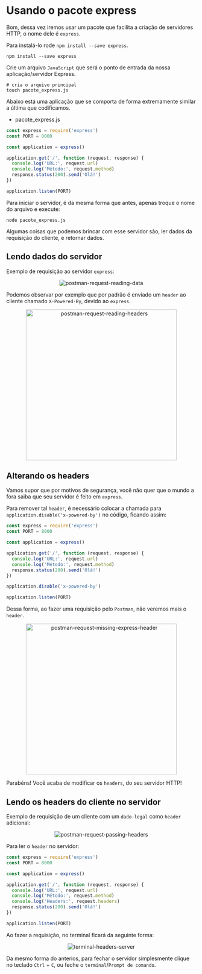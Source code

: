 # Usando o pacote express

Bom, dessa vez iremos usar um pacote que facilita a criação de servidores HTTP, o nome dele é `express`.

Para instalá-lo rode `npm install --save express`.

```shell
npm install --save express
```

Crie um arquivo `JavaScript` que será o ponto de entrada da nossa aplicação/servidor Express.

```shell
# cria o arquivo principal
touch pacote_express.js
```

Abaixo está uma aplicação que se comporta de forma extremamente similar a última que codificamos.

- pacote_express.js
```javascript
const express = require('express')
const PORT = 8000

const application = express()

application.get('/', function (request, response) {
  console.log('URL:', request.url)
  console.log('Método:', request.method)
  response.status(200).send('Olá!')
})

application.listen(PORT)
```

Para iniciar o servidor, é da mesma forma que antes, apenas troque o nome do arquivo e execute:

```shell
node pacote_express.js
```

Algumas coisas que podemos brincar com esse servidor são, ler dados da requisição do cliente, e retornar dados.

## Lendo dados do servidor

Exemplo de requisição ao servidor `express`:
<p align="center">
  <img src="https://user-images.githubusercontent.com/15306309/56098023-37927900-5ed2-11e9-893b-22a9668ba6ec.png" alt="postman-request-reading-data"/>
</p>

Podemos observar por exemplo que por padrão é enviado um `header` ao cliente chamado `X-Powered-By`, devido ao `express`.

<p align="center">
  <img src="https://user-images.githubusercontent.com/15306309/56098026-3c572d00-5ed2-11e9-9f6b-93fb81b49d9b.png" alt="postman-request-reading-headers" width="400"/>
</p>

## Alterando os headers

Vamos supor que por motivos de segurança, você não quer que o mundo a fora saiba que seu servidor é feito em `express`.

Para remover tal `header`, é necessário colocar a chamada para `application.disable('x-powered-by')` no código, ficando assim:

```javascript
const express = require('express')
const PORT = 8000

const application = express()

application.get('/', function (request, response) {
  console.log('URL:', request.url)
  console.log('Método:', request.method)
  response.status(200).send('Olá!')
})

application.disable('x-powered-by')

application.listen(PORT)
```

Dessa forma, ao fazer uma requisição pelo `Postman`, não veremos mais o `header`.

<p align="center">
  <img src="https://user-images.githubusercontent.com/15306309/56098097-3ada3480-5ed3-11e9-85f1-12bb49ba970c.png" alt="postman-request-missing-express-header" width="400"/>
</p>

Parabéns! Você acaba de modificar os `headers`, do seu servidor HTTP!

## Lendo os headers do cliente no servidor

Exemplo de requisição de um cliente com um `dado-legal` como `header` adicional:

<p align="center">
  <img src="https://user-images.githubusercontent.com/15306309/56098153-e4b9c100-5ed3-11e9-93f2-f97bb33c70d3.png" alt="postman-request-passing-headers"/>
</p>

Para ler o `header` no servidor:

```javascript
const express = require('express')
const PORT = 8000

const application = express()

application.get('/', function (request, response) {
  console.log('URL:', request.url)
  console.log('Método:', request.method)
  console.log('Headers:', request.headers)
  response.status(200).send('Olá!')
})

application.listen(PORT)
```

Ao fazer a requisição, no terminal ficará da seguinte forma:

<p align="center">
  <img src="https://user-images.githubusercontent.com/15306309/56098169-116dd880-5ed4-11e9-9358-4a9439fc9ad6.png" alt="terminal-headers-server"/>
</p>

Da mesmo forma do anterios, para fechar o servidor simplesmente clique no teclado `Ctrl` + `C`, ou feche o `terminal`/`Prompt de comando`.
